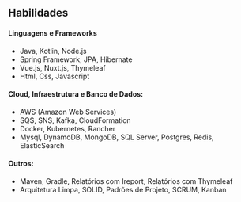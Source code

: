 ## Habilidades

#### Linguagens e Frameworks
- Java, Kotlin, Node.js
- Spring Framework, JPA, Hibernate
- Vue.js, Nuxt.js, Thymeleaf
- Html, Css, Javascript

#### Cloud, Infraestrutura e Banco de Dados:
- AWS (Amazon Web Services)
- SQS, SNS, Kafka, CloudFormation
- Docker, Kubernetes, Rancher
- Mysql, DynamoDB, MongoDB, SQL Server, Postgres, Redis, ElasticSearch

#### Outros:
- Maven, Gradle, Relatórios com Ireport, Relatórios com Thymeleaf
- Arquitetura Limpa, SOLID, Padrões de Projeto, SCRUM, Kanban
